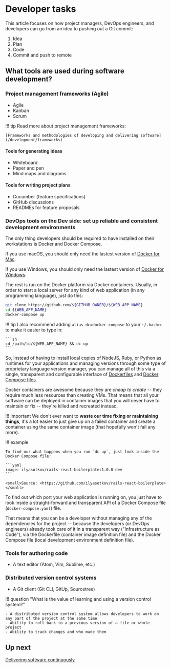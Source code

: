# Developer tasks

This article focuses on how project managers, DevOps engineers, and developers
can go from an idea to pushing out a Git commit:

1. Idea
2. Plan
3. Code
4. Commit and push to remote

## What tools are used during software development?

### Project management frameworks (Agile)

- Agile
- Kanban
- Scrum

!!! tip
    Read more about project management frameworks:

    [Frameworks and methodologies of developing and delivering software](/development/frameworks)

#### Tools for generating ideas

- Whiteboard
- Paper and pen
- Mind maps and diagrams

#### Tools for writing project plans

- Cucumber (feature specifications)
- GitHub discussions
- READMEs for feature proposals

### DevOps tools on the Dev side: set up reliable and consistent development environments

The only thing developers should be required to have installed on their workstations is Docker and Docker Compose.

If you use macOS, you should only need the lastest version of [Docker for Mac](https://docs.docker.com/docker-for-mac/install/).

If you use Windows, you should only need the lastest version of [Docker for Windows](https://docs.docker.com/docker-for-windows/install/).

The rest is run on the Docker platform via Docker containers. Usually, in order to start a local server for any kind of web application (in any programming language), just do this:

```sh
git clone https://github.com/${GITHUB_OWNER}/${WEB_APP_NAME}
cd ${WEB_APP_NAME}
docker-compose up
```

!!! tip
    I also recommend adding `alias dc=docker-compose` to your `~/.bashrc` to make it easier to type in:

    ```sh
    cd /path/to/${WEB_APP_NAME} && dc up
    ```
So, instead of having to install local copies of NodeJS, Ruby, or Python as runtimes for your applications and managing versions through some type of proprietary language version manager, you can manage all of this via a single, transparent and configurable interface of [Dockerfiles](https://github.com/ilyasotkov/rails-react-boilerplate) and [Docker Compose files](https://github.com/ilyasotkov/rails-react-boilerplate).

Docker containers are awesome because they are *cheap to create* -- they require much less resources than creating VMs. That means that all your software can be deployed in container images that you will never have to maintain or fix -- they're killed and recreated instead.

!!! important
    We don't ever want to **waste our time fixing or maintaining things**, it's a lot easier to just give up on a failed container and create a container using the same container image (that hopefully won't fail any more).


!!! example

    To find our what happens when you run `dc up`, just look inside the Docker Compose file:

    ```yaml
    image: ilyasotkov/rails-react-boilerplate:1.0.0-dev
    ```

    <small>Source: <https://github.com/ilyasotkov/rails-react-boilerplate></small>

To find out which port your web application is running on, you just have to look inside a straight-forward and transparent API of a Docker Compose file (`docker-compose.yaml`) file.

That means that you can be a developer without managing any of the dependencies for the project -- because the developers (or DevOps engineers) already took care of it in a transparent way ("Infrastructure as Code"), via the Dockerfile (container image definition file) and the Docker Compose file (local development environment definition file).

### Tools for authoring code

- A text editor (Atom, Vim, Sublime, etc.)

### Distributed version control systems

- A Git client (Git CLI, GitUp, Sourcetree)

!!! question "What is the value of learning and using a version control system?"

    - A distributed version control system allows developers to work on any part of the project at the same time
    - Ability to roll back to a previous version of a file or whole project
    - Ability to track changes and who made them

## Up next

[Delivering software continuously](/delivery)
